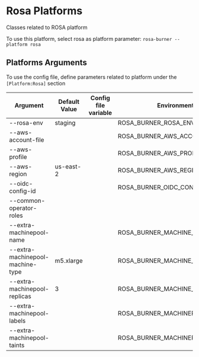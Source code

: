 # Rosa Platforms

Classes related to ROSA platform

To use this platform, select rosa as platform parameter:
`rosa-burner --platform rosa`

## Platforms Arguments

To use the config file, define parameters related to platform under the `[Platform:Rosa]` section

| Argument                 | Default Value     | Config file variable | Environment Variable           |
|--------------------------|-------------------|----------------------|--------------------------------|
| --rosa-env                      | staging           |                              | ROSA_BURNER_ROSA_ENV             |
| --aws-account-file              |                   |                              | ROSA_BURNER_AWS_ACCOUNT_FILE     |
| --aws-profile                   |                   |                              | ROSA_BURNER_AWS_PROFILE          |
| --aws-region                    | us-east-2         |                              | ROSA_BURNER_AWS_REGION           |
| --oidc-config-id                |                   |                              | ROSA_BURNER_OIDC_CONFIG_ID       |
| --common-operator-roles         |                   |                              |                                  |
| --extra-machinepool-name        |                   |                              | ROSA_BURNER_MACHINE_POOL_NAME    |
| --extra-machinepool-machine-type| m5.xlarge         |                              | ROSA_BURNER_MACHINE_POOL_MACHINE_TYPE |
| --extra-machinepool-replicas    | 3                 |                              | ROSA_BURNER_MACHINE_POOL_REPLICAS |
| --extra-machinepool-labels      |                   |                              | ROSA_BURNER_MACHINEPOOL_LABELS   |
| --extra-machinepool-taints      |                   |                              | ROSA_BURNER_MACHINEPOOL_TAINTS   |
